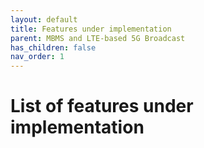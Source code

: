 ```yaml
---
layout: default
title: Features under implementation
parent: MBMS and LTE-based 5G Broadcast
has_children: false
nav_order: 1
---
```


# List of features under implementation
